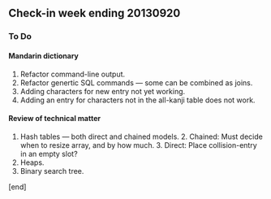 ## Check-in week ending 20130920

### To Do

#### Mandarin dictionary

  1. Refactor command-line output.
  1. Refactor genertic SQL commands — some can be combined as joins.
  1. Adding characters for new entry not yet working.
  2. Adding an entry for characters not in the all-kanji table does not work.

#### Review of technical matter

  1. Hash tables — both direct and chained models. 
    2. Chained: Must decide when to resize array, and by how much.
    3. Direct: Place collision-entry in an empty slot?
  1. Heaps.
  1. Binary search tree.


[end]
